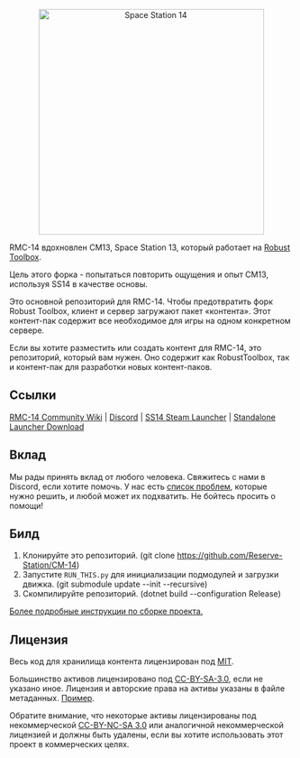 <p align="center"> <img alt="Space Station 14" width="400" height="400" src="https://github.com/user-attachments/assets/320ad459-8997-4e5b-9f7e-fc7e7d7dcb73" /></p>

RMC-14 вдохновлен CM13, Space Station 13, который работает на [Robust Toolbox](https://github.com/space-wizards/RobustToolbox).

Цель этого форка - попытаться повторить ощущения и опыт CM13, используя SS14 в качестве основы.

Это основной репозиторий для RMC-14. Чтобы предотвратить форк Robust Toolbox, клиент и сервер загружают пакет «контента». Этот контент-пак содержит все необходимое для игры на одном конкретном сервере.

Если вы хотите разместить или создать контент для RMC-14, это репозиторий, который вам нужен. Оно содержит как RobustToolbox, так и контент-пак для разработки новых контент-паков.

## Ссылки

[RMC-14 Community Wiki](https://wiki.rouny-ss14.com/) | [Discord](https://discord.gg/rouny) | [SS14 Steam Launcher](https://store.steampowered.com/app/1255460/Space_Station_14/) | [Standalone Launcher Download](https://spacestation14.io/about/nightlies/)

## Вклад

Мы рады принять вклад от любого человека. Свяжитесь с нами в Discord, если хотите помочь. У нас есть [список проблем](https://github.com/RMC-14/RMC-14/issues), которые нужно решить, и любой может их подхватить. Не бойтесь просить о помощи!

## Билд

1. Клонируйте это репозиторий. (git clone https://github.com/Reserve-Station/CM-14)
2. Запустите `RUN_THIS.py` для инициализации подмодулей и загрузки движка. (git submodule update --init --recursive)
3. Скомпилируйте репозиторий. (dotnet build --configuration Release)

[Более подробные инструкции по сборке проекта.](https://docs.spacestation14.com/en/general-development/setup.html)

## Лицензия

Весь код для хранилища контента лицензирован под [MIT](https://github.com/space-wizards/space-station-14/blob/master/LICENSE.TXT).

Большинство активов лицензировано под [CC-BY-SA-3.0](https://creativecommons.org/licenses/by-sa/3.0/), если не указано иное. Лицензия и авторские права на активы указаны в файле метаданных. [Пример](https://github.com/space-wizards/space-station-14/blob/master/Resources/Textures/Objects/Tools/crowbar.rsi/meta.json).

Обратите внимание, что некоторые активы лицензированы под некоммерческой [CC-BY-NC-SA 3.0](https://creativecommons.org/licenses/by-nc-sa/3.0/) или аналогичной некоммерческой лицензией и должны быть удалены, если вы хотите использовать этот проект в коммерческих целях.